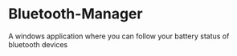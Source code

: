 # Bluetooth-Manager
A windows application where you can follow your battery status of bluetooth devices
